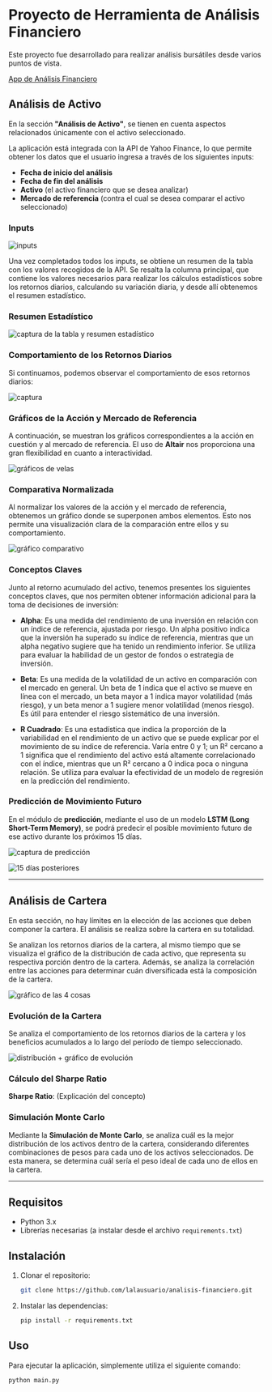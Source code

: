 # Proyecto de Herramienta de Análisis Financiero

Este proyecto fue desarrollado para realizar análisis bursátiles desde varios puntos de vista. 

[App de Análisis Financiero](https://finance-analy3-app.streamlit.app/)

## Análisis de Activo

En la sección **"Análisis de Activo"**, se tienen en cuenta aspectos relacionados únicamente con el activo seleccionado.

La aplicación está integrada con la API de Yahoo Finance, lo que permite obtener los datos que el usuario ingresa a través de los siguientes inputs:

- **Fecha de inicio del análisis**
- **Fecha de fin del análisis**
- **Activo** (el activo financiero que se desea analizar)
- **Mercado de referencia** (contra el cual se desea comparar el activo seleccionado)

### Inputs

![inputs](https://i.imgur.com/jsGqmKG.png)

Una vez completados todos los inputs, se obtiene un resumen de la tabla con los valores recogidos de la API. Se resalta la columna principal, que contiene los valores necesarios para realizar los cálculos estadísticos sobre los retornos diarios, calculando su variación diaria, y desde allí obtenemos el resumen estadístico.

### Resumen Estadístico

![captura de la tabla y resumen estadístico](https://i.imgur.com/KcIIIIX.png)

### Comportamiento de los Retornos Diarios

Si continuamos, podemos observar el comportamiento de esos retornos diarios:

![captura](https://i.imgur.com/bTawnlw.png)

### Gráficos de la Acción y Mercado de Referencia

A continuación, se muestran los gráficos correspondientes a la acción en cuestión y al mercado de referencia. El uso de **Altair** nos proporciona una gran flexibilidad en cuanto a interactividad.

![gráficos de velas](https://i.imgur.com/LpqIhDY.png)

### Comparativa Normalizada

Al normalizar los valores de la acción y el mercado de referencia, obtenemos un gráfico donde se superponen ambos elementos. Esto nos permite una visualización clara de la comparación entre ellos y su comportamiento.

![gráfico comparativo](https://i.imgur.com/LlnDymZ.png)

### Conceptos Claves

Junto al retorno acumulado del activo, tenemos presentes los siguientes conceptos claves, que nos permiten obtener información adicional para la toma de decisiones de inversión:

- **Alpha**: Es una medida del rendimiento de una inversión en relación con un índice de referencia, ajustada por riesgo. Un alpha positivo indica que la inversión ha superado su índice de referencia, mientras que un alpha negativo sugiere que ha tenido un rendimiento inferior. Se utiliza para evaluar la habilidad de un gestor de fondos o estrategia de inversión.
  
- **Beta**: Es una medida de la volatilidad de un activo en comparación con el mercado en general. Un beta de 1 indica que el activo se mueve en línea con el mercado, un beta mayor a 1 indica mayor volatilidad (más riesgo), y un beta menor a 1 sugiere menor volatilidad (menos riesgo). Es útil para entender el riesgo sistemático de una inversión.
  
- **R Cuadrado**: Es una estadística que indica la proporción de la variabilidad en el rendimiento de un activo que se puede explicar por el movimiento de su índice de referencia. Varía entre 0 y 1; un R² cercano a 1 significa que el rendimiento del activo está altamente correlacionado con el índice, mientras que un R² cercano a 0 indica poca o ninguna relación. Se utiliza para evaluar la efectividad de un modelo de regresión en la predicción del rendimiento.

### Predicción de Movimiento Futuro

En el módulo de **predicción**, mediante el uso de un modelo **LSTM (Long Short-Term Memory)**, se podrá predecir el posible movimiento futuro de ese activo durante los próximos 15 días.

![captura de predicción](https://i.imgur.com/23QtCrK.png)

![15 días posteriores](https://i.imgur.com/UYid4JT.png)

---

## Análisis de Cartera

En esta sección, no hay límites en la elección de las acciones que deben componer la cartera. El análisis se realiza sobre la cartera en su totalidad.

Se analizan los retornos diarios de la cartera, al mismo tiempo que se visualiza el gráfico de la distribución de cada activo, que representa su respectiva porción dentro de la cartera. Además, se analiza la correlación entre las acciones para determinar cuán diversificada está la composición de la cartera.

![gráfico de las 4 cosas](ruta/a/la/imagen.png)

### Evolución de la Cartera

Se analiza el comportamiento de los retornos diarios de la cartera y los beneficios acumulados a lo largo del período de tiempo seleccionado.

![distribución + gráfico de evolución](ruta/a/la/imagen.png)

### Cálculo del Sharpe Ratio

**Sharpe Ratio**: (Explicación del concepto)

### Simulación Monte Carlo

Mediante la **Simulación de Monte Carlo**, se analiza cuál es la mejor distribución de los activos dentro de la cartera, considerando diferentes combinaciones de pesos para cada uno de los activos seleccionados. De esta manera, se determina cuál sería el peso ideal de cada uno de ellos en la cartera.

---

## Requisitos

- Python 3.x
- Librerías necesarias (a instalar desde el archivo `requirements.txt`)

## Instalación

1. Clonar el repositorio:
    ```bash
    git clone https://github.com/lalausuario/analisis-financiero.git
    ```

2. Instalar las dependencias:
    ```bash
    pip install -r requirements.txt
    ```

## Uso

Para ejecutar la aplicación, simplemente utiliza el siguiente comando:

```bash
python main.py

